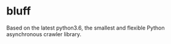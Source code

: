 # bluff

Based on the latest python3.6, the smallest and flexible Python asynchronous crawler library.

